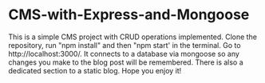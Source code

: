 # CMS-with-Express-and-Mongoose

This is a simple CMS project with CRUD operations implemented. Clone the repository, run "npm install" and then "npm start' in the terminal. Go to http://localhost:3000/. It connects to a database via mongoose so any changes you make to the blog post will be remembered. There is also a dedicated section to a static blog. Hope you enjoy it!
